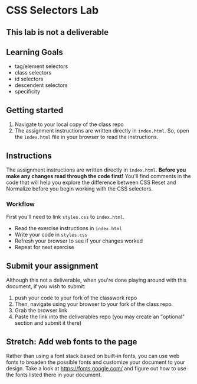 # CSS Selectors Lab

## This lab is not a deliverable

## Learning Goals
* tag/element selectors
* class selectors
* id selectors
* descendent selectors
* specificity

## Getting started

1. Navigate to your local copy of the class repo
2. The assignment instructions are written directly in `index.html`. So, open the `index.html` file in your browser to read the instructions.

## Instructions

The assignment instructions are written directly in `index.html`. **Before you make any changes read through the code first!** You'll find comments in the code that will help you explore the difference between CSS Reset and Normalize before you begin working with the CSS selectors.

### Workflow

First you'll need to link `styles.css` to `index.html`.

* Read the exercise instructions in `index.html`
* Write your code in `styles.css`
* Refresh your browser to see if your changes worked
* Repeat for next exercise


## Submit your assignment

Although this not a deliverable, when you're done playing around with this document, if you wish to submit:
1. push your code to your fork of the classwork repo
2. Then, navigate using your browser to your fork of the class repo.
3. Grab the browser link
4. Paste the link into the deliverables repo (you may create an "optional" section and submit it there)


## Stretch: Add web fonts to the page

Rather than using a font stack based on built-in fonts, you can use web fonts to broaden the possible fonts and customize your document to your design. Take a look at https://fonts.google.com/ and figure out how to use the fonts listed there in your document.
